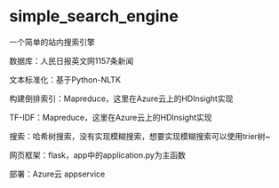 # simple_search_engine
一个简单的站内搜索引擎

数据库：人民日报英文网1157条新闻

文本标准化：基于Python-NLTK

构建倒排索引：Mapreduce，这里在Azure云上的HDInsight实现

TF-IDF：Mapreduce，这里在Azure云上的HDInsight实现

搜索：哈希树搜索，没有实现模糊搜索，想要实现模糊搜索可以使用trier树~

网页框架：flask，app中的application.py为主函数

部署：Azure云 appservice

